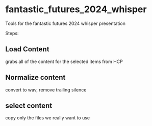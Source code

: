 # fantastic_futures_2024_whisper
Tools for the fantastic futures 2024 whisper presentation

Steps:

## Load Content
grabs all of the content for the selected items from HCP

## Normalize content
convert to wav, remove trailing silence

## select content
copy only the files we really want to use

